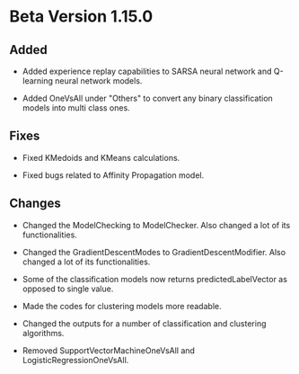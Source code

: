 # Beta Version 1.15.0

## Added

* Added experience replay capabilities to SARSA neural network and Q-learning neural network models.

* Added OneVsAll under "Others" to convert any binary classification models into multi class ones.

## Fixes

* Fixed KMedoids and KMeans calculations.

* Fixed bugs related to Affinity Propagation model. 

## Changes

* Changed the ModelChecking to ModelChecker. Also changed a lot of its functionalities.

* Changed the GradientDescentModes to GradientDescentModifier. Also changed a lot of its functionalities.

* Some of the classification models now returns predictedLabelVector as opposed to single value.

* Made the codes for clustering models more readable.

* Changed the outputs for a number of classification and clustering algorithms. 

* Removed SupportVectorMachineOneVsAll and LogisticRegressionOneVsAll.
